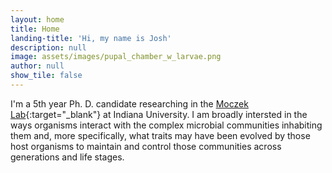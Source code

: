 ```yaml
---
layout: home
title: Home
landing-title: 'Hi, my name is Josh'
description: null
image: assets/images/pupal_chamber_w_larvae.png
author: null
show_tile: false
---
```


I'm a 5th year Ph. D. candidate researching in the [Moczek Lab](https://ecoevodevo.com/){:target="_blank"} at Indiana University. I am broadly intersted in the ways organisms interact with the complex microbial communities inhabiting them and, more specifically, what traits may have been evolved by those host organisms to maintain and control those communities across generations and life stages.
